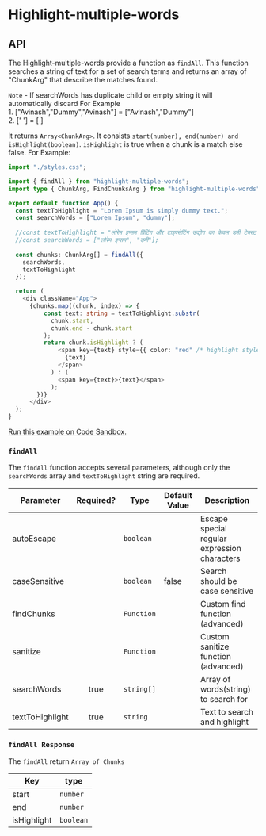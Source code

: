 # Highlight-multiple-words


## API

The Highlight-multiple-words provide a function as `findAll`. This function searches a string of text for a set of search terms and returns an array of "ChunkArg" that describe the matches found.

`Note` - If searchWords has duplicate child or empty string it will automatically discard For Example
         <br/>1. ["Avinash","Dummy","Avinash"] = ["Avinash","Dummy"] 
         <br/>2. [' '] = [ ] 

It returns `Array<ChunkArg>`. It consists `start(number), end(number) and isHighlight(boolean)`. `isHighlight` is true when a chunk is a match else false. For Example:


         

```typescript jsx
import "./styles.css";

import { findAll } from "highlight-multiple-words";
import type { ChunkArg, FindChunksArg } from "highlight-multiple-words";

export default function App() {
  const textToHighlight = "Lorem Ipsum is simply dummy text.";
  const searchWords = ["Lorem Ipsum", "dummy"];
  
  //const textToHighlight = "लोरेम इप्सम प्रिंटिंग और टाइपसेटिंग उद्योग का केवल डमी टेक्स्ट है।";
  //const searchWords = ["लोरेम इप्सम", "डमी"];
  
  const chunks: ChunkArg[] = findAll({
    searchWords,
    textToHighlight
  });

  return (
    <div className="App">
      {chunks.map((chunk, index) => {
          const text: string = textToHighlight.substr(
            chunk.start,
            chunk.end - chunk.start
          );
          return chunk.isHighlight ? (
              <span key={text} style={{ color: "red" /* highlight style */}}>
                {text}
              </span>
            ) : (
              <span key={text}>{text}</span>
            );
        })}
      </div>
  );
}

```

[Run this example on Code Sandbox.](https://codesandbox.io/s/highlight-multiple-words-yuqe4t)

### `findAll`

The `findAll` function accepts several parameters, although only the `searchWords` array and `textToHighlight` string are required.

| Parameter | Required? | Type       | Default Value | Description                                |
| --- |:---------:|------------|---------------|----------------------------------|
| autoEscape |           | `boolean`  |  | Escape special regular expression characters |
| caseSensitive |           | `boolean`  | false         | Search should be case sensitive            |
| findChunks |           | `Function` |  | Custom find function (advanced)            |
| sanitize |           | `Function` |  | Custom sanitize function (advanced)        |
| searchWords |   true    | `string[]` |  | Array of words(string) to search for       |
| textToHighlight |   true    | `string`   |  | Text to search and highlight               |


### `findAll Response`

The `findAll` return `Array of Chunks`

| Key         | type      |
|-------------|-----------|
| start       | `number`  |
| end         | `number`  |
| isHighlight | `boolean` |




